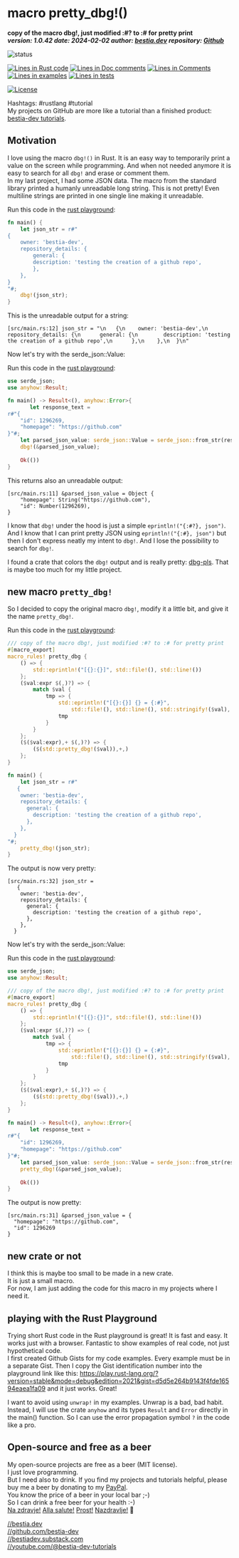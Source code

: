 [//]: # (auto_md_to_doc_comments segment start A)

# macro pretty_dbg!()  

[//]: # (auto_cargo_toml_to_md start)

**copy of the macro dbg!, just modified :#? to :# for pretty print**  
***version: 1.0.42 date: 2024-02-02 author: [bestia.dev](https://bestia.dev) repository: [Github](https://github.com/bestia-dev/pretty_dbg)***  

[//]: # (auto_cargo_toml_to_md end)

 ![status](https://img.shields.io/badge/pre_alpha-red)

[//]: # (auto_lines_of_code start)
[![Lines in Rust code](https://img.shields.io/badge/Lines_in_Rust-21-green.svg)](https://github.com/bestia-dev/pretty_dbg/)
[![Lines in Doc comments](https://img.shields.io/badge/Lines_in_Doc_comments-1-blue.svg)](https://github.com/bestia-dev/pretty_dbg/)
[![Lines in Comments](https://img.shields.io/badge/Lines_in_comments-3-purple.svg)](https://github.com/bestia-dev/pretty_dbg/)
[![Lines in examples](https://img.shields.io/badge/Lines_in_examples-19-yellow.svg)](https://github.com/bestia-dev/pretty_dbg/)
[![Lines in tests](https://img.shields.io/badge/Lines_in_tests-15-orange.svg)](https://github.com/bestia-dev/pretty_dbg/)

[//]: # (auto_lines_of_code end)

[![License](https://img.shields.io/badge/license-MIT-blue.svg)](https://github.com/bestia-dev/pretty_dbg/blob/master/LICENSE)

Hashtags: #rustlang #tutorial  
My projects on GitHub are more like a tutorial than a finished product: [bestia-dev tutorials](https://github.com/bestia-dev/tutorials_rust_wasm).

## Motivation

I love using the macro `dbg!()` in Rust. It is an easy way to temporarily print a value on the screen while programming. And when not needed anymore it is easy to search for all `dbg!` and erase or comment them.  
In my last project, I had some JSON data. The macro from the standard library printed a humanly unreadable long string. This is not pretty! Even multiline strings are printed in one single line making it unreadable.

Run this code in the [rust playground](https://play.rust-lang.org/?version=stable&mode=debug&edition=2021&gist=a8f5eb34d97ec5818550f59af9a3c545):

```rust
fn main() {
    let json_str = r#"
{
    owner: 'bestia-dev',
    repository_details: {
        general: {
        description: 'testing the creation of a github repo',
        },
    },
}
"#;
    dbg!(json_str);
}
```

This is the unreadable output for a string:

```output
[src/main.rs:12] json_str = "\n   {\n    owner: 'bestia-dev',\n    repository_details: {\n      general: {\n        description: 'testing the creation of a github repo',\n      },\n    },\n  }\n"
```

Now let's try with the serde_json::Value:

Run this code in the [rust playground](https://play.rust-lang.org/?version=stable&mode=debug&edition=2021&gist=c88ade301a7aa16bf27e7b8b9b6790ac):

```rust
use serde_json;
use anyhow::Result;

fn main() -> Result<(), anyhow::Error>{
       let response_text =
r#"{
    "id": 1296269,
    "homepage": "https://github.com"
}"#;
    let parsed_json_value: serde_json::Value = serde_json::from_str(response_text)?;
    dbg!(&parsed_json_value);
    
    Ok(())
}
```

This returns also an unreadable output:

```output
[src/main.rs:11] &parsed_json_value = Object {
    "homepage": String("https://github.com"),
    "id": Number(1296269),
}
```

I know that `dbg!` under the hood is just a simple `eprintln!("{:#?}, json")`.
And I know that I can print pretty JSON using `eprintln!("{:#}, json")` but then I don't express neatly my intent to `dbg!`. And I lose the possibility to search for `dbg!`.  

I found a crate that colors the `dbg!` output and is really pretty: [dbg-pls](https://github.com/conradludgate/dbg-pls). That is maybe too much for my little project.  

## new macro `pretty_dbg!`

So I decided to copy the original macro `dbg!`, modify it a little bit, and give it the name `pretty_dbg!`.  

Run this code in the [rust playground](https://play.rust-lang.org/?version=stable&mode=debug&edition=2021&gist=e9ef982465f717d9c5b642aead94a4ff):

```rust
/// copy of the macro dbg!, just modified :#? to :# for pretty print
#[macro_export]
macro_rules! pretty_dbg {
    () => {
        std::eprintln!("[{}:{}]", std::file!(), std::line!())
    };
    ($val:expr $(,)?) => {
        match $val {
            tmp => {
                std::eprintln!("[{}:{}] {} = {:#}",
                    std::file!(), std::line!(), std::stringify!($val), &tmp);
                tmp
            }
        }
    };
    ($($val:expr),+ $(,)?) => {
        ($(std::pretty_dbg!($val)),+,)
    };
}

fn main() {
    let json_str = r#"
   {
    owner: 'bestia-dev',
    repository_details: {
      general: {
        description: 'testing the creation of a github repo',
      },
    },
  }
"#;
    pretty_dbg!(json_str);
}
```

The output is now very pretty:

```output
[src/main.rs:32] json_str = 
   {
    owner: 'bestia-dev',
    repository_details: {
      general: {
        description: 'testing the creation of a github repo',
      },
    },
  }
```

Now let's try with the serde_json::Value:

Run this code in the [rust playground](https://play.rust-lang.org/?version=stable&mode=debug&edition=2021&gist=d5d5e264b9143f4fde16594eaea1fa09):

```rust
use serde_json;
use anyhow::Result;

/// copy of the macro dbg!, just modified :#? to :# for pretty print
#[macro_export]
macro_rules! pretty_dbg {
    () => {
        std::eprintln!("[{}:{}]", std::file!(), std::line!())
    };
    ($val:expr $(,)?) => {
        match $val {
            tmp => {
                std::eprintln!("[{}:{}] {} = {:#}",
                    std::file!(), std::line!(), std::stringify!($val), &tmp);
                tmp
            }
        }
    };
    ($($val:expr),+ $(,)?) => {
        ($(std::pretty_dbg!($val)),+,)
    };
}

fn main() -> Result<(), anyhow::Error>{
       let response_text =
r#"{
    "id": 1296269,
    "homepage": "https://github.com"
}"#;
    let parsed_json_value: serde_json::Value = serde_json::from_str(response_text)?;
    pretty_dbg!(&parsed_json_value);
    
    Ok(())
}
```

The output is now pretty:

```output
[src/main.rs:31] &parsed_json_value = {
  "homepage": "https://github.com",
  "id": 1296269
}
```

## new crate or not

I think this is maybe too small to be made in a new crate.  
It is just a small macro.  
For now, I am just adding the code for this macro in my projects where I need it.  

## playing with the Rust Playground

Trying short Rust code in the Rust playground is great! It is fast and easy. It works just with a browser. Fantastic to show examples of real code, not just hypothetical code.  
I first created Github Gists for my code examples. Every example must be in a separate Gist. Then I copy the Gist identification number into the playground link like this: <https://play.rust-lang.org/?version=stable&mode=debug&edition=2021&gist=d5d5e264b9143f4fde16594eaea1fa09> and it just works. Great!

I want to avoid using `unwrap!` in my examples. Unwrap is a bad, bad habit.   Instead, I will use the crate `anyhow` and its types `Result` and `Error` directly in the main() function. So I can use the error propagation symbol `?` in the code like a pro.  

## Open-source and free as a beer

My open-source projects are free as a beer (MIT license).  
I just love programming.  
But I need also to drink. If you find my projects and tutorials helpful, please buy me a beer by donating to my [PayPal](https://paypal.me/LucianoBestia).  
You know the price of a beer in your local bar ;-)  
So I can drink a free beer for your health :-)  
[Na zdravje!](https://translate.google.com/?hl=en&sl=sl&tl=en&text=Na%20zdravje&op=translate) [Alla salute!](https://dictionary.cambridge.org/dictionary/italian-english/alla-salute) [Prost!](https://dictionary.cambridge.org/dictionary/german-english/prost) [Nazdravlje!](https://matadornetwork.com/nights/how-to-say-cheers-in-50-languages/) 🍻

[//bestia.dev](https://bestia.dev)  
[//github.com/bestia-dev](https://github.com/bestia-dev)  
[//bestiadev.substack.com](https://bestiadev.substack.com)  
[//youtube.com/@bestia-dev-tutorials](https://youtube.com/@bestia-dev-tutorials)  

[//]: # (auto_md_to_doc_comments segment end A)
